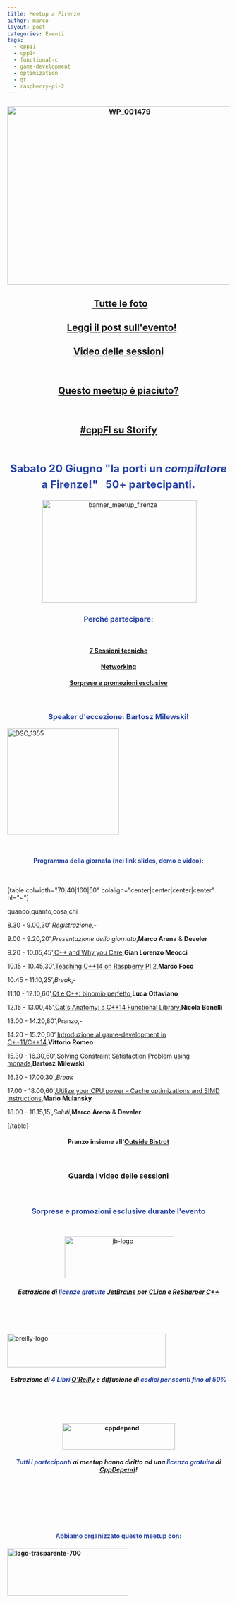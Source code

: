 ```yaml
---
title: Meetup a Firenze
author: marco
layout: post
categories: Eventi
tags:
  - cpp11
  - cpp14
  - functional-c
  - game-development
  - optimization
  - qt
  - raspberry-pi-2
---
```



<h3 style="text-align: center;"><a href="http://www.italiancpp.org/wp-content/uploads/2015/03/WP_001479.jpg"><img class="alignnone wp-image-5059" src="http://www.italiancpp.org/wp-content/uploads/2015/03/WP_001479.jpg" alt="WP_001479" width="539" height="404" /></a></h3>
<h2 style="text-align: center;"><span style="color: #ffffff;"> </span><a href="https://www.facebook.com/photo.php?fbid=10153452652931057&amp;set=oa.654492274685764&amp;type=3&amp;theater" target="_blank" rel="noopener noreferrer">
Tutte le foto</a></h2>
<h2 style="text-align: center;"> <span style="color: #ffffff;"> </span>
<a href="http://www.italiancpp.org/2015/06/28/meetup-firenze-2015/" target="_blank" rel="noopener noreferrer">Leggi il post sull'evento!
</a></h2>
<h2 style="text-align: center;"><a href="http://www.italiancpp.org/2015/06/28/meetup-firenze-2015/" target="_blank" rel="noopener noreferrer">
</a><a href="https://www.youtube.com/playlist?list=PLsCm1Hs016LWVtIrPOFrRTNvSeN61WqOK" target="_blank" rel="noopener noreferrer">Video delle sessioni</a></h2>
&nbsp;
<h2 style="text-align: center;"><a href="https://joind.in/event/italiancpp-firenze-2015" target="_blank" rel="noopener noreferrer">Questo meetup è piaciuto?</a></h2>
&nbsp;
<h2 style="text-align: center;"><a href="https://storify.com/italiancpp/italiancpp-meetup-firenze-2015" target="_blank" rel="noopener noreferrer">#cppFI su Storify</a></h2>
&nbsp;
<h3 style="text-align: center;"><span style="color: #2945a4; font-size: 24px; line-height: 1.5em;">Sabato 20 Giugno
"la porti un <em>compilatore</em> a Firenze!"
</span><span style="font-size: 24px; line-height: 1.5em;"> </span><span style="color: #2945a4; font-size: 24px; line-height: 1.5em;">
50+ partecipanti. </span></h3>
<p style="text-align: center;"><span style="color: #ffffff;"> <a href="http://italiancpp-firenze-2015.eventbrite.it/"><img class="alignnone wp-image-4501" src="http://www.italiancpp.org/wp-content/uploads/2015/03/banner_meetup_firenze-1024x681.png" alt="banner_meetup_firenze" width="350" height="233" /></a></span></p>

<h3 style="text-align: center;"><span style="color: #2945a4;">
Perché partecipare:</span></h3>
&nbsp;
<h4 style="text-align: center;"><a href="#programma">7 Sessioni tecniche</a></h4>
<h4 style="text-align: center;"><a href="#programma">Networking</a></h4>
<h4 style="text-align: center;"><a href="#promozioni">Sorprese e promozioni esclusive</a></h4>
&nbsp;
<h3 style="text-align: center;"><span style="color: #2945a4;">Speaker d'eccezione: Bartosz Milewski!</span></h3>
<a href="http://www.italiancpp.org/wp-content/uploads/2013/04/DSC_1355-e1422297523115.jpg"><img class=" wp-image-4087 aligncenter" src="http://www.italiancpp.org/wp-content/uploads/2013/04/DSC_1355-e1422297523115-1024x972.jpg" alt="DSC_1355" width="253" height="240" /></a>

<span style="color: #ffffff;"> </span>
<a id="programma"></a>
<span style="color: #ffffff;"> </span>
<h4 style="text-align: center;"><span style="color: #2945a4;">Programma della giornata (nei link slides, demo e video):</span></h4>
<p style="text-align: center;"><span style="color: #ffffff;"> </span></p>
[table colwidth="70|40|160|50" colalign="center|center|center|center" nl="~"]

quando,quanto,cosa,chi

8.30 - 9.00,30',<em>Registrazione</em>,-

9.00 - 9.20,20',<em>Presentazione della giornata</em>,<strong>Marco Arena</strong> &amp; <strong>Develer</strong>

9.20 - 10.05,45',<a href="http://www.italiancpp.org/dettagli-meetup-firenze-2015/#cpp-why" target="_blank" rel="noopener noreferrer">C++ and Why you Care</a>,<strong>Gian Lorenzo Meocci</strong>

10.15 - 10.45,30',<a href="http://www.italiancpp.org/dettagli-meetup-firenze-2015/#raspberry" target="_blank" rel="noopener noreferrer">Teaching C++14 on Raspberry PI 2</a>,<strong>Marco Foco</strong>

10.45 - 11.10,25',<em>Break</em>,-

11.10 - 12.10,60',<a href="http://www.italiancpp.org/dettagli-meetup-firenze-2015/#qt" target="_blank" rel="noopener noreferrer">Qt e C++: binomio perfetto</a>,<strong>Luca</strong> <strong>Ottaviano</strong>

12.15 - 13.00,45',<a href="http://www.italiancpp.org/dettagli-meetup-firenze-2015/#cat" target="_blank" rel="noopener noreferrer">Cat's Anatomy: a C++14 Functional Library</a>,<strong>Nicola</strong> <strong>Bonelli</strong>

13.00 - 14.20,80',Pranzo,-

14.20 - 15.20,60',<a href="http://www.italiancpp.org/dettagli-meetup-firenze-2015/#game-dev" target="_blank" rel="noopener noreferrer">Introduzione al game-development in C++11/C++14</a>,<strong>Vittorio</strong> <strong>Romeo</strong>

15.30 - 16.30,60',<a href="http://www.italiancpp.org/dettagli-meetup-firenze-2015/#monads" target="_blank" rel="noopener noreferrer">Solving Constraint Satisfaction Problem using monads</a>,<strong>Bartosz</strong> <strong>Milewski</strong>

16.30 - 17.00,30',<em>Break</em>

17.00 - 18.00,60',<a href="http://www.italiancpp.org/dettagli-meetup-firenze-2015/#cpu-power" target="_blank" rel="noopener noreferrer">Utilize your CPU power – Cache optimizations and SIMD instructions</a>,<strong>Mario</strong> <strong>Mulansky</strong>

18.00 - 18.15,15',<em>Saluti</em>,<strong>Marco</strong> <strong>Arena</strong> &amp; <strong>Develer</strong>

[/table]
<h4 style="text-align: center;">Pranzo insieme all'<a href="http://www.outsidebistrot.com/" target="_blank" rel="noopener noreferrer">Outside Bistrot</a></h4>
&nbsp;
<h3 style="text-align: center;"><a href="https://www.youtube.com/playlist?list=PLsCm1Hs016LWVtIrPOFrRTNvSeN61WqOK" target="_blank" rel="noopener noreferrer">Guarda i video delle sessioni</a></h3>
<h4 style="text-align: center;"></h4>
<h4 style="text-align: center;"></h4>
<a id="promozioni"></a>
<span style="color: #ffffff;"> </span>
<h3 style="text-align: center;"><span style="color: #2945a4;">Sorprese e promozioni esclusive durante l'evento</span></h3>
&nbsp;
<p style="text-align: center;"><span style="color: #ffffff;"> <a href="http://www.italiancpp.org/wp-content/uploads/2015/03/jb-logo.gif"><img class="alignnone wp-image-4893" src="http://www.italiancpp.org/wp-content/uploads/2015/03/jb-logo.gif" alt="jb-logo" width="248" height="95" /></a></span></p>

<h5 style="text-align: center;">Estrazione di <span style="color: #2945a4;">licenze gratuite</span> <a href="https://www.jetbrains.com/" target="_blank" rel="noopener noreferrer">JetBrains</a> per <a href="https://www.jetbrains.com/clion/" target="_blank" rel="noopener noreferrer">CLion</a> e <a href="https://www.jetbrains.com/resharper-cpp/" target="_blank" rel="noopener noreferrer">ReSharper C++</a></h5>
&nbsp;

<span style="color: #808080;"> </span>

<a href="http://www.italiancpp.org/wp-content/uploads/2015/03/oreilly-logo.gif"><img class=" wp-image-4892 aligncenter" src="http://www.italiancpp.org/wp-content/uploads/2015/03/oreilly-logo.gif" alt="oreilly-logo" width="359" height="76" /></a>
<h5 style="text-align: center;">Estrazione di <span style="color: #2945a4;">4 Libri</span> <a href="http://www.oreilly.com/" target="_blank" rel="noopener noreferrer">O'Reilly</a> e diffusione di <span style="color: #2945a4;">codici per sconti fino al 50%</span></h5>
&nbsp;

<span style="color: #808080;"> </span>
<h4 style="text-align: center;"><a href="http://www.italiancpp.org/wp-content/uploads/2015/01/cppdepend.png"><img class="alignnone wp-image-4031" src="http://www.italiancpp.org/wp-content/uploads/2015/01/cppdepend.png" alt="cppdepend" width="255" height="59" /></a></h4>
<h5 style="text-align: center;"><span style="color: #2945a4;">Tutti</span> <span style="color: #2945a4;">i partecipanti</span> al meetup hanno diritto ad una <span style="color: #2945a4;">licenza gratuita</span> di <a href="http://www.cppdepend.com/" target="_blank" rel="noopener noreferrer">CppDepend</a>!</h5>
<span style="color: #808080;"> </span>
<h4 style="text-align: center;"></h4>
&nbsp;
<h4 style="text-align: center;"></h4>
<h4 style="text-align: center;"><span style="color: #2945a4;"> </span></h4>
<h4 style="text-align: center;"><span style="color: #2945a4;">Abbiamo organizzato questo meetup con:</span></h4>
<h4><a href="https://www.develer.com/"><img class="aligncenter wp-image-4052" src="http://www.italiancpp.org/wp-content/uploads/2013/04/logo-trasparente-700.png" alt="logo-trasparente-700" width="274" height="107" /></a></h4>
<h4 style="text-align: center;"></h4>
